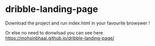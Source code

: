 # dribble-landing-page

Download the project and run index.html in your favourite browswer !

Or else no need to donwload you can see here https://mohsinbhaai.github.io/dribble-landing-page/
